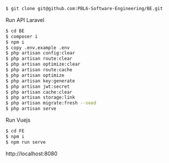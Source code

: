 ```bash
$ git clone git@github.com:PBL6-Software-Engineering/BE.git
```

Run API Laravel  
```bash
$ cd BE  
$ composer i  
$ npm i 
$ copy .env.example .env
$ php artisan config:clear
$ php artisan route:clear
$ php artisan optimize:clear
$ php artisan route:cache
$ php artisan optimize
$ php artisan key:generate
$ php artisan jwt:secret
$ php artisan cache:clear
$ php artisan storage:link
$ php artisan migrate:fresh --seed 
$ php artisan serve
```

Run Vuejs 
```bash
$ cd FE  
$ npm i 
$ npm run serve
```

http://localhost:8080

